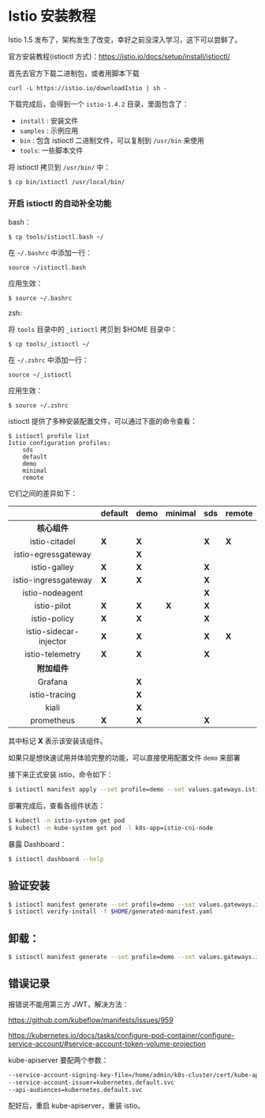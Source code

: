 # Istio 安装教程

Istio 1.5 发布了，架构发生了改变，幸好之前没深入学习，这下可以尝鲜了。

官方安装教程(istioctl 方式)：https://istio.io/docs/setup/install/istioctl/

首先去官方下载二进制包，或者用脚本下载

```
curl -L https://istio.io/downloadIstio | sh -
```

下载完成后，会得到一个 `istio-1.4.2` 目录，里面包含了：

- `install` : 安装文件
- `samples` : 示例应用
- `bin` : 包含 istioctl 二进制文件，可以复制到 `/usr/bin` 来使用
- `tools`: 一些脚本文件

将 istioctl 拷贝到 `/usr/bin/` 中：

```
$ cp bin/istioctl /usr/local/bin/
```



### 开启 istioctl 的自动补全功能

bash：

```
$ cp tools/istioctl.bash ~/
```

在 `~/.bashrc` 中添加一行：

```
source ~/istioctl.bash
```

应用生效：

```
$ source ~/.bashrc
```

zsh:

将 `tools` 目录中的 `_istioctl` 拷贝到 $HOME 目录中：

```
$ cp tools/_istioctl ~/
```

在 `~/.zshrc` 中添加一行：

```
source ~/_istioctl
```

应用生效：

```
$ source ~/.zshrc
```

istioctl 提供了多种安装配置文件，可以通过下面的命令查看：

```
$ istioctl profile list
Istio configuration profiles:
    sds
    default
    demo
    minimal
    remote
```

它们之间的差异如下：

|                        | default | demo  | minimal | sds   | remote |
| :--------------------: | :------ | :---- | :------ | :---- | :----- |
|      **核心组件**      |         |       |         |       |        |
|     istio-citadel      | **X**   | **X** |         | **X** | **X**  |
|  istio-egressgateway   |         | **X** |         |       |        |
|      istio-galley      | **X**   | **X** |         | **X** |        |
|  istio-ingressgateway  | **X**   | **X** |         | **X** |        |
|    istio-nodeagent     |         |       |         | **X** |        |
|      istio-pilot       | **X**   | **X** | **X**   | **X** |        |
|      istio-policy      | **X**   | **X** |         | **X** |        |
| istio-sidecar-injector | **X**   | **X** |         | **X** | **X**  |
|    istio-telemetry     | **X**   | **X** |         | **X** |        |
|      **附加组件**      |         |       |         |       |        |
|        Grafana         |         | **X** |         |       |        |
|     istio-tracing      |         | **X** |         |       |        |
|         kiali          |         | **X** |         |       |        |
|       prometheus       | **X**   | **X** |         | **X** |        |

其中标记 **X** 表示该安装该组件。

如果只是想快速试用并体验完整的功能，可以直接使用配置文件 `demo` 来部署

接下来正式安装 istio，命令如下：

```bash
$ istioctl manifest apply --set profile=demo --set values.gateways.istio-ingressgateway.type=ClusterIP --set values.global.mtls.enabled=true --set values.global.controlPlaneSecurityEnabled=true --set values.global.sds.enabled=true
```

部署完成后，查看各组件状态：

```bash
$ kubectl -n istio-system get pod
$ kubectl -n kube-system get pod -l k8s-app=istio-cni-node
```

暴露 Dashboard：

```bash
$ istioctl dashboard --help
```



## 验证安装

```bash
$ istioctl manifest generate --set profile=demo --set values.gateways.istio-ingressgateway.type=ClusterIP --set values.global.mtls.enabled=true --set values.global.controlPlaneSecurityEnabled=true --set values.global.sds.enabled=true > $HOME/generated-manifest.yaml
$ istioctl verify-install -f $HOME/generated-manifest.yaml
```



## 卸载：

```bash
$ istioctl manifest generate --set profile=demo --set values.gateways.istio-ingressgateway.type=ClusterIP --set values.global.mtls.enabled=true --set values.global.controlPlaneSecurityEnabled=true --set values.global.sds.enabled=true | kubectl delete -f -
```



## 错误记录

报错说不能用第三方 JWT，解决方法：

https://github.com/kubeflow/manifests/issues/959

https://kubernetes.io/docs/tasks/configure-pod-container/configure-service-account/#service-account-token-volume-projection

kube-apiserver 要配两个参数：

```bash
--service-account-signing-key-file=/home/admin/k8s-cluster/cert/kube-apiserver/apiserver-key.pem 
--service-account-issuer=kubernetes.default.svc
--api-audiences=kubernetes.default.svc
```

配好后，重启 kube-apiserver，重装 istio。